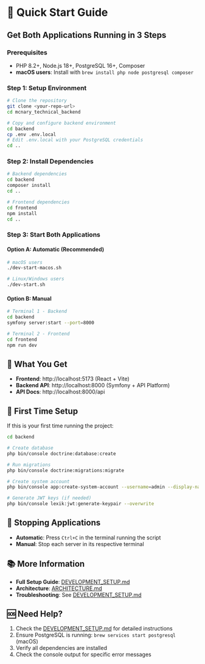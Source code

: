 # 🚀 Quick Start Guide

## Get Both Applications Running in 3 Steps

### Prerequisites
- PHP 8.2+, Node.js 18+, PostgreSQL 16+, Composer
- **macOS users**: Install with `brew install php node postgresql composer`

### Step 1: Setup Environment
```bash
# Clone the repository
git clone <your-repo-url>
cd mcnary_technical_backend

# Copy and configure backend environment
cd backend
cp .env .env.local
# Edit .env.local with your PostgreSQL credentials
cd ..
```

### Step 2: Install Dependencies
```bash
# Backend dependencies
cd backend
composer install
cd ..

# Frontend dependencies
cd frontend
npm install
cd ..
```

### Step 3: Start Both Applications

#### Option A: Automatic (Recommended)
```bash
# macOS users
./dev-start-macos.sh

# Linux/Windows users
./dev-start.sh
```

#### Option B: Manual
```bash
# Terminal 1 - Backend
cd backend
symfony server:start --port=8000

# Terminal 2 - Frontend
cd frontend
npm run dev
```

## 🎯 What You Get

- **Frontend**: http://localhost:5173 (React + Vite)
- **Backend API**: http://localhost:8000 (Symfony + API Platform)
- **API Docs**: http://localhost:8000/api

## 🔧 First Time Setup

If this is your first time running the project:

```bash
cd backend

# Create database
php bin/console doctrine:database:create

# Run migrations
php bin/console doctrine:migrations:migrate

# Create system account
php bin/console app:create-system-account --username=admin --display-name="System Administrator" --permissions=read,write,admin

# Generate JWT keys (if needed)
php bin/console lexik:jwt:generate-keypair --overwrite
```

## 🛑 Stopping Applications

- **Automatic**: Press `Ctrl+C` in the terminal running the script
- **Manual**: Stop each server in its respective terminal

## 📚 More Information

- **Full Setup Guide**: [DEVELOPMENT_SETUP.md](DEVELOPMENT_SETUP.md)
- **Architecture**: [ARCHITECTURE.md](ARCHITECTURE.md)
- **Troubleshooting**: See [DEVELOPMENT_SETUP.md](DEVELOPMENT_SETUP.md#troubleshooting)

## 🆘 Need Help?

1. Check the [DEVELOPMENT_SETUP.md](DEVELOPMENT_SETUP.md) for detailed instructions
2. Ensure PostgreSQL is running: `brew services start postgresql` (macOS)
3. Verify all dependencies are installed
4. Check the console output for specific error messages

